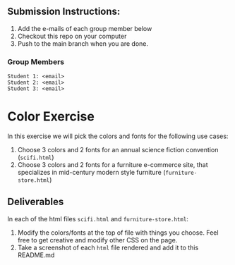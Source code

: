 ## Submission Instructions:
1. Add the e-mails of each group member below
2. Checkout this repo on your computer
3. Push to the main branch when you are done.

### Group Members
```
Student 1: <email>
Student 2: <email>
Student 3: <email>
```

# Color Exercise

In this exercise we will pick the colors and fonts for the following use cases: 
1. Choose 3 colors and 2 fonts for an annual science fiction convention (`scifi.html`)
2. Choose 3 colors and 2 fonts for a furniture e-commerce site, that specializes in mid-century modern style furniture (`furniture-store.html`)

## Deliverables

In each of the html files `scifi.html` and `furniture-store.html`:
1. Modify the colors/fonts at the top of file with things you choose. Feel free to get creative and modify other CSS on the page.
2. Take a screenshot of each `html` file rendered and add it to this README.md